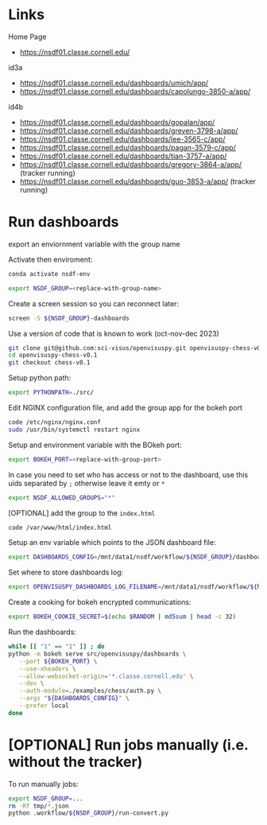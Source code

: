 
# Links

Home Page
- https://nsdf01.classe.cornell.edu/

id3a

- https://nsdf01.classe.cornell.edu/dashboards/umich/app/
- https://nsdf01.classe.cornell.edu/dashboards/capolungo-3850-a/app/

id4b

- https://nsdf01.classe.cornell.edu/dashboards/gopalan/app/
- https://nsdf01.classe.cornell.edu/dashboards/greven-3798-a/app/
- https://nsdf01.classe.cornell.edu/dashboards/lee-3565-c/app/
- https://nsdf01.classe.cornell.edu/dashboards/pagan-3579-c/app/
- https://nsdf01.classe.cornell.edu/dashboards/tian-3757-a/app/
- https://nsdf01.classe.cornell.edu/dashboards/gregory-3864-a/app/ (tracker running)
- https://nsdf01.classe.cornell.edu/dashboards/guo-3853-a/app/ (tracker running)


# Run dashboards

export an enviornment variable with the group name


Activate then enviroment:

```bash
conda activate nsdf-env
```

```bash
export NSDF_GROUP=<replace-with-group-name>
```

Create a screen session so you can reconnect later:

```bash
screen -S ${NSDF_GROUP}-dashboards
```

Use a version of code that is known to work (oct-nov-dec 2023)

```bash
git clone git@github.com:sci-visus/openvisuspy.git openvisuspy-chess-v0.1
cd openvisuspy-chess-v0.1
git checkout chess-v0.1
```

Setup python path:

```bash
export PYTHONPATH=./src/
```


Edit NGINX configuration file, and add the group app for the bokeh port

```bash
code /etc/nginx/nginx.conf
sudo /usr/bin/systemctl restart nginx
```

Setup and environment variable with the BOkeh port:

```bash
export BOKEH_PORT=<replace-with-group-port>

```
In case you need to set who has access or not to the dashboard, use this uids separated by `;` otherwise leave it emty or `*`

```bash
export NSDF_ALLOWED_GROUPS="*"
```

[OPTIONAL] add the group to the `index.html`

```bash
code /var/www/html/index.html
```

Setup an env variable which points to the JSON dashboard file:

```bash
export DASHBOARDS_CONFIG=/mnt/data1/nsdf/workflow/${NSDF_GROUP}/dashboards.json
```

Set where to store dashboards log:

```bash
export OPENVISUSPY_DASHBOARDS_LOG_FILENAME=/mnt/data1/nsdf/workflow/${NSDF_GROUP}/dashboards.log
```

Create a cooking for bokeh encrypted communications:

```bash
export BOKEH_COOKIE_SECRET=$(echo $RANDOM | md5sum | head -c 32)
```

Run the dashboards:

```bash
while [[ "1" == "1" ]] ; do
python -m bokeh serve src/openvisuspy/dashboards \
   --port ${BOKEH_PORT} \
   --use-xheaders \
   --allow-websocket-origin='*.classe.cornell.edu' \
   --dev \
   --auth-module=./examples/chess/auth.py \
   --args "${DASHBOARDS_CONFIG}" \
   --prefer local
done
```

# [OPTIONAL] Run jobs manually (i.e. without the tracker)

To run manually jobs:

```bash
export NSDF_GROUP=...
rm -Rf tmp/*.json
python .workflow/${NSDF_GROUP}/run-convert.py 
```







